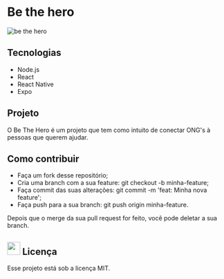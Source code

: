 <h1>Be the hero</h1>

![be the hero](https://user-images.githubusercontent.com/38691922/77789226-651ff600-7041-11ea-82c9-49b12e73baeb.png?)

<h2>Tecnologias</h2>

* Node.js
* React
* React Native
* Expo

<h2>Projeto</h2>

O Be The Hero é um projeto que tem como intuito de conectar ONG's à pessoas que querem ajudar.

<h2>Como contribuir</h2>

* Faça um fork desse repositório;
* Cria uma branch com a sua feature: git checkout -b minha-feature;
* Faça commit das suas alterações: git commit -m 'feat: Minha nova feature';
* Faça push para a sua branch: git push origin minha-feature.

Depois que o merge da sua pull request for feito, você pode deletar a sua branch.


 <h2> <img src="https://user-images.githubusercontent.com/38691922/77789846-93ea9c00-7042-11ea-9813-0c6bca84fd2d.png" height="30" width="30">   Licença</h2>

Esse projeto está sob a licença MIT.
